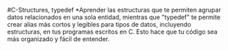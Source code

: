 #C-Structures, typedef
*Aprender las estructuras que te permiten agrupar datos relacionados en una sola entidad, mientras que "typedef" te permite crear alias más cortos y legibles para tipos de datos, incluyendo estructuras, en tus programas escritos en C. Esto hace que tu código sea más organizado y fácil de entender. 
